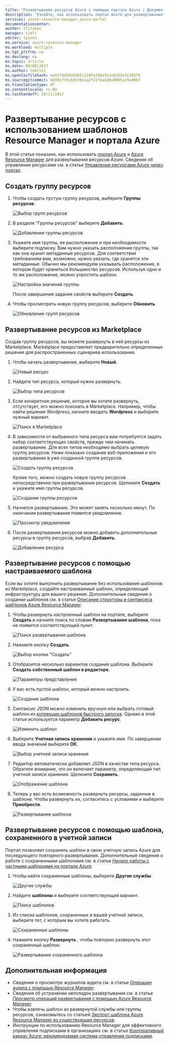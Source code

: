 ```yaml
---
title: "Развертывание ресурсов Azure с помощью портала Azure | Документация Майкрософт"
description: "Узнайте, как использовать портал Azure для развертывания ресурсов и управления ими."
services: azure-resource-manager,azure-portal
documentationcenter: 
author: tfitzmac
manager: timlt
editor: tysonn
ms.service: azure-resource-manager
ms.workload: multiple
ms.tgt_pltfrm: na
ms.devlang: na
ms.topic: article
ms.date: 09/08/2017
ms.author: tomfitz
ms.openlocfilehash: ea91fdd58dd3b5c118fe390afe1eb355e3c26570
ms.sourcegitcommit: 6699c77dcbd5f8a1a2f21fba3d0a0005ac9ed6b7
ms.translationtype: HT
ms.contentlocale: ru-RU
ms.lasthandoff: 10/11/2017
---
```

# <a name="deploy-resources-with-resource-manager-templates-and-azure-portal"></a>Развертывание ресурсов с использованием шаблонов Resource Manager и портала Azure

В этой статье показано, как использовать [портал Azure](https://portal.azure.com) и [Azure Resource Manager](resource-group-overview.md) для развертывания ресурсов Azure. Сведения об управлении ресурсами см. в статье [Управление ресурсами Azure через портал](resource-group-portal.md).

## <a name="create-resource-group"></a>Создать группу ресурсов

1. Чтобы создать пустую группу ресурсов, выберите **Группы ресурсов**.

   ![Выбор групп ресурсов](./media/resource-group-template-deploy-portal/select-resource-groups.png)

1. В разделе "Группы ресурсов" выберите **Добавить**.

   ![Добавление группы ресурсов](./media/resource-group-template-deploy-portal/add-resource-group.png)

1. Укажите имя группы, ее расположение и при необходимости выберите подписку. Вам нужно указать расположение группы, так как она хранит метаданные ресурсов. Для соответствия требованиям вам, возможно, нужно указать, где хранятся эти метаданные. Обычно мы рекомендуем указывать расположение, в котором будет храниться большинство ресурсов. Используя одно и то же расположение, можно упростить шаблон.

   ![Настройка значений группы](./media/resource-group-template-deploy-portal/set-group-properties.png)

   После завершения задания свойств выберите **Создать**.

1. Чтобы просмотреть новую группу ресурсов, выберите **Обновить**.

   ![Обновление групп ресурсов](./media/resource-group-template-deploy-portal/refresh-resource-groups.png)

## <a name="deploy-resources-from-marketplace"></a>Развертывание ресурсов из Marketplace

Создав группу ресурсов, вы можете развернуть в ней ресурсы из Marketplace. Marketplace предоставляет предварительно определенные решения для распространенных сценариев использования.

1. Чтобы начать развертывание, выберите **Новый**.

   ![Новый ресурс](./media/resource-group-template-deploy-portal/new-resources.png)

1. Найдите тип ресурса, который нужно развернуть.

   ![Выбор типа ресурсов](./media/resource-group-template-deploy-portal/select-resource-type.png)

1. Если конкретное решение, которое вы хотите развернуть, отсутствует, его можно поискать в Marketplace. Например, чтобы найти решение Wordpress, начните вводить **Wordpress** и выберите нужный вариант.

   ![Поиск в Marketplace](./media/resource-group-template-deploy-portal/search-resource.png)

1. В зависимости от выбранного типа ресурса вам потребуется задать набор соответствующих свойств, прежде чем начинать развертывание. Для всех типов необходимо выбрать целевую группу ресурсов. Ниже показано создание веб-приложения и его развертывание в уже созданной группе ресурсов.

   ![Создать группу ресурсов](./media/resource-group-template-deploy-portal/select-existing-group.png)

   Кроме того, можно создать новую группу ресурсов непосредственно при развертывании ресурсов. Щелкните **Создать** и укажите имя группы ресурсов.

   ![Создание группы ресурсов](./media/resource-group-template-deploy-portal/select-new-group.png)

1. Начнется развертывание. Это может занять несколько минут. По окончании развертывания появится уведомление.

   ![Просмотр уведомления](./media/resource-group-template-deploy-portal/view-notification.png)

1. После развертывания ресурсов можно добавить дополнительные ресурсы в группу ресурсов, выбрав **Добавить**.

   ![Добавление ресурса](./media/resource-group-template-deploy-portal/add-resource.png)

## <a name="deploy-resources-from-custom-template"></a>Развертывание ресурсов с помощью настраиваемого шаблона

Если вы хотите выполнить развертывание без использования шаблонов из Marketplace, создайте настраиваемый шаблон, определяющий инфраструктуру для вашего решения. Дополнительные сведения о создании шаблонов см. в статье [Описание структуры и синтаксиса шаблонов Azure Resource Manager](resource-group-authoring-templates.md).

1. Чтобы развернуть настроенный шаблон на портале, выберите **Создать** и начните поиск по словам **Развертывание шаблона**, пока не появится соответствующий пункт.

   ![Поиск развертывания шаблона](./media/resource-group-template-deploy-portal/search-template.png)

1. Нажмите кнопку **Создать**.

   ![Выбор кнопки "Создать"](./media/resource-group-template-deploy-portal/show-template-option.png)

1. Отобразится несколько вариантов создания шаблона. Выберите **Создать собственный шаблон в редакторе**.

   ![Параметры представления](./media/resource-group-template-deploy-portal/see-options.png)

1. У вас есть пустой шаблон, который можно настроить.

   ![Создание шаблона](./media/resource-group-template-deploy-portal/blank-template.png)

1. Синтаксис JSON можно изменить вручную или выбрать готовый шаблон из [коллекции шаблонов быстрого запуска](https://azure.microsoft.com/resources/templates/). Однако в этой статье используется параметр **Добавить ресурс**.

   ![Изменить шаблон](./media/resource-group-template-deploy-portal/select-add-resource.png)

1. Выберите **Учетная запись хранения** и укажите имя. По завершении ввода значений выберите **ОК**.

   ![Выбор учетной записи хранения](./media/resource-group-template-deploy-portal/add-storage-account.png)

1. Редактор автоматически добавляет JSON в качестве типа ресурса. Обратите внимание, что он включает параметр, определяющий тип учетной записи хранения. Щелкните **Сохранить**.

   ![Отображение шаблона](./media/resource-group-template-deploy-portal/show-json.png)

1. Теперь у вас есть возможность развернуть ресурсы, заданные в шаблоне. Чтобы развернуть их, согласитесь с условиями и выберите **Приобрести**.

   ![Развертывание шаблона](./media/resource-group-template-deploy-portal/provide-custom-template-values.png)

## <a name="deploy-resources-from-a-template-saved-to-your-account"></a>Развертывание ресурсов с помощью шаблона, сохраненного в учетной записи

Портал позволяет сохранить шаблон в свою учетную запись Azure для последующего повторного развертывания. Дополнительные сведения о работе с сохраненными шаблонами см. в статье [Начало работы с частными шаблонами на портале Azure](../marketplace-consumer/mytemplates-getstarted.md).

1. Чтобы найти сохраненные шаблоны, выберите **Другие службы**.

   ![Другие службы](./media/resource-group-template-deploy-portal/more-services.png)

1. Найдите **шаблоны** и выберите соответствующий вариант.

   ![Поиск шаблонов](./media/resource-group-template-deploy-portal/find-templates.png)

1. Из списка шаблонов, сохраненных в вашей учетной записи, выберите тот, с которым вы хотите работать.

   ![Сохраненные шаблоны](./media/resource-group-template-deploy-portal/saved-templates.png)

1. Нажмите кнопку **Развернуть** , чтобы повторно развернуть этот сохраненный шаблон.

   ![Развертывание сохраненного шаблона](./media/resource-group-template-deploy-portal/deploy-saved-template.png)

## <a name="next-steps"></a>Дополнительная информация
* Сведения о просмотре журналов аудита см. в статье [Операции аудита с помощью Resource Manager](resource-group-audit.md).
* Сведения об устранении неполадок развертывания см. в статье [Просмотр операций развертывания с помощью Azure Resource Manager](resource-manager-deployment-operations.md).
* Чтобы извлечь шаблон из развернутой службы или группы ресурсов, ознакомьтесь со статьей [Экспорт шаблона Azure Resource Manager из существующих ресурсов](resource-manager-export-template.md).
* Инструкции по использованию Resource Manager для эффективного управления подписками в организациях см. в статье [Корпоративный каркас Azure: рекомендуемая система управления подписками](resource-manager-subscription-governance.md).
